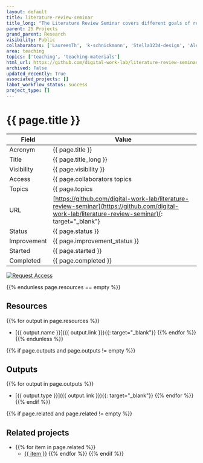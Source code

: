 ```yaml
---
layout: default
title: literature-review-seminar
title_long: "The Literature Review Seminar covers different goals of reviews, the steps of the process, qualities, and tools."
parent: 25 Projects
grand_parent: Research
visibility: Public
collaborators: ['LaureenTh', 'k-schnickmann', 'Stella1234-design', 'Alexa-St']
area: teaching
topics: ['teaching', 'teaching-materials']
html_url: https://github.com/digital-work-lab/literature-review-seminar
archived: False
updated_recently: True
associated_projects: []
labot_workflow_status: success
project_type: []
---
```


# {{ page.title }}

Field               | Value
------------------- | ----------------------------------
Acronym             | {{ page.title }}
Title               | {{ page.title_long }}
Visibility          | {{ page.visibility }}
Access              | {{ page.collaborators topics | join: ", "}}
Topics              | {{ page.topics | join: ", " }}
URL                 | [https://github.com/digital-work-lab/literature-review-seminar](https://github.com/digital-work-lab/literature-review-seminar){: target="_blank"}
Status              | {{ page.status }}
Improvement         | {{ page.improvement_status }}
Started             | {{ page.started }}
Completed           | {{ page.completed }}

[![Request Access](https://img.shields.io/badge/Request-Access-blue?style=for-the-badge)](https://github.com/digital-work-lab/handbook/issues/new?assignees=geritwagner&labels=access+request&template=request-repo-access.md&title=%5BAccess+Request%5D+Request+for+access+to+repository)

{{% endunless page.resources == empty %}}
## Resources

  {{% for output in page.resources %}}
  - [{{ output.name }}]({{ output.link }}){{: target="_blank"}}
  {{% endfor %}}
{{% endunless %}}

{{% if page.outputs and page.outputs != empty %}}
## Outputs

  {{% for output in page.outputs %}}
  - [{{ output.type }}]({{ output.link }}){{: target="_blank"}}
  {{% endfor %}}
{{% endif %}}

{{% if page.related and page.related != empty %}}
## Related projects 

- {{% for item in page.related %}}
  - <a href="{{ item }}">{{ item }}</a>
{{% endfor %}}
{{% endif %}}
